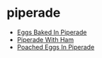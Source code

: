 # piperade

 * [Eggs Baked In Piperade](../index/e/eggs-baked-in-piperade-108783.json)
 * [Piperade With Ham](../index/p/piperade-with-ham-1796.json)
 * [Poached Eggs In Piperade](../index/p/poached-eggs-in-piperade-230623.json)
